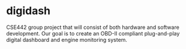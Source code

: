 # digidash
CSE442 group project that will consist of both hardware and software development. Our goal is to create an OBD-II compliant plug-and-play digital dashboard and engine monitoring system.
